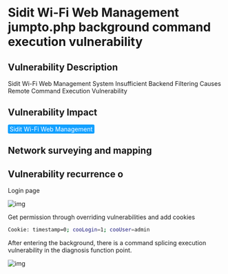 # Sidit Wi-Fi Web Management jumpto.php background command execution vulnerability

## Vulnerability Description

Sidit Wi-Fi Web Management System Insufficient Backend Filtering Causes Remote Command Execution Vulnerability

## Vulnerability Impact

<span style="background-color:rgb(18, 160, 255); padding: 2px 4px; border-radius: 3px; color: white;">Sidit Wi-Fi Web Management</span>

## Network surveying and mapping



## Vulnerability recurrence o

Login page

![img](https://raw.githubusercontent.com/PeiQi0/PeiQi-WIKI-Book/refs/heads/main/docs/.vuepress/../.vuepress/public/img/1629371298672-1ceeafe8-ba9c-42c5-b873-3dfabdd0305a-20220314124737632.png)

Get permission through overriding vulnerabilities and add cookies

```bash
Cookie: timestamp=0; cooLogin=1; cooUser=admin
```

After entering the background, there is a command splicing execution vulnerability in the diagnosis function point.

![img](https://raw.githubusercontent.com/PeiQi0/PeiQi-WIKI-Book/refs/heads/main/docs/.vuepress/../.vuepress/public/img/1629371484536-e600bfcf-053f-420b-b31c-8d3dc6c9843e.png)
